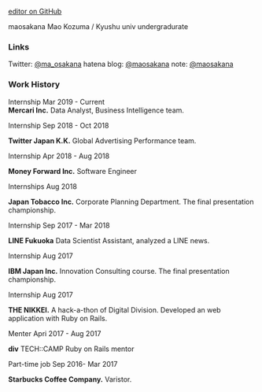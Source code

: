 [editor on GitHub](https://github.com/maosakana/maosakana.github.io/edit/master/index.md) 


maosakana
Mao Kozuma / Kyushu univ undergradurate 

### Links

Twitter: [@ma_osakana](http://twitter.com/ma_osakana)
hatena blog: [@maosakana](http://maosakana.hatenablog.com/)
note: [@maosakana](https://note.mu/maosakana)

### Work History

Internship  Mar 2019 - Current  
**Mercari Inc.** Data Analyst, Business Intelligence team.

Internship   Sep 2018 - Oct 2018 

**Twitter Japan K.K.** Global Advertising Performance team.

Internship    Apr 2018 - Aug 2018 

**Money Forward Inc.** Software Engineer

Internships   Aug 2018 

**Japan Tobacco Inc.** Corporate Planning Department. The final presentation championship.

Internship   Sep 2017 - Mar 2018 

**LINE Fukuoka** Data Scientist Assistant, analyzed a LINE news.

Internship   Aug 2017 

**IBM Japan Inc.** Innovation Consulting course. The final presentation championship.

Internship   Aug 2017 

**THE NIKKEI.** A hack-a-thon of Digital Division. Developed an web application with Ruby on Rails.

Menter   Apri 2017 - Aug 2017 

**div** TECH::CAMP Ruby on Rails mentor

Part-time job   Sep 2016- Mar 2017 

**Starbucks Coffee Company.** Varistor.
